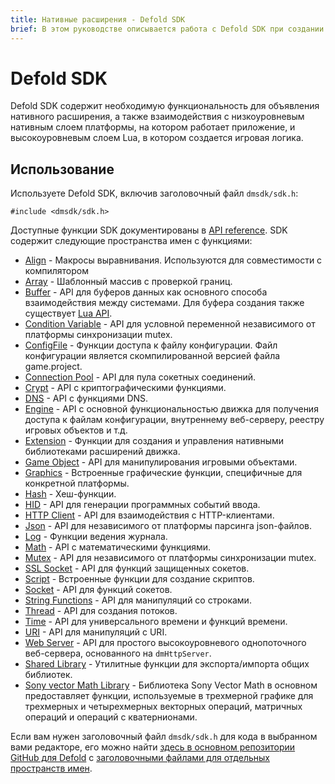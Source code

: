 ```yaml
---
title: Нативные расширения - Defold SDK
brief: В этом руководстве описывается работа с Defold SDK при создании нативных расширений.
---
```


# Defold SDK

Defold SDK содержит необходимую функциональность для объявления нативного расширения, а также взаимодействия с низкоуровневым нативным слоем платформы, на котором работает приложение, и высокоуровневым слоем Lua, в котором создается игровая логика.

## Использование

Используете Defold SDK, включив заголовочный файл `dmsdk/sdk.h`:

    #include <dmsdk/sdk.h>

Доступные функции SDK документированы в [API reference](/ref/dmExtension/). SDK содержит следующие пространства имен с функциями:

* [Align](/ref/dmAlign/) - Макросы выравнивания. Используются для совместимости с компилятором
* [Array](/ref/dmArray/) - Шаблонный массив с проверкой границ.
* [Buffer](/ref/dmBuffer/) - API для буферов данных как основного способа взаимодействия между системами. Для буфера создания также существует [Lua API](/ref/buffer/).
* [Condition Variable](/ref/dmConditionVariable/) - API для условной переменной независимого от платформы синхронизации mutex.
* [ConfigFile](/ref/dmConfigFile/) - Функции доступа к файлу конфигурации. Файл конфигурации является скомпилированной версией файла game.project.
* [Connection Pool](/ref/dmConnectionPool/) - API для пула сокетных соединений.
* [Crypt](/ref/dmCrypt/) - API с криптографическими функциями.
* [DNS](/ref/dmDNS/) - API с функциями DNS.
* [Engine](/ref/dmEngine/) - API с основной функциональностью движка для получения доступа к файлам конфигурации, внутреннему веб-серверу, реестру игровых объектов и т.д.
* [Extension](/ref/dmExtension/) - Функции для создания и управления нативными библиотеками расширений движка.
* [Game Object](/ref/dmGameObject/) - API для манипулирования игровыми объектами.
* [Graphics](/ref/dmGraphics/) - Встроенные графические функции, специфичные для конкретной платформы.
* [Hash](/ref/dmHash/) - Хеш-функции.
* [HID](/ref/dmHid/) - API для генерации программных событий ввода.
* [HTTP Client](/ref/dmHttpClient/) - API для взаимодействия с HTTP-клиентами.
* [Json](/ref/dmJson/) - API для независимого от платформы парсинга json-файлов.
* [Log](/ref/dmLog/) - Функции ведения журнала.
* [Math](/ref/dmMath/) - API с математическими функциями.
* [Mutex](/ref/dmMutex/) - API для независимого от платформы синхронизации mutex.
* [SSL Socket](/ref/dmSSLSocket/) - API для функций защищенных сокетов.
* [Script](/ref/dmScript/) - Встроенные функции для создание скриптов.
* [Socket](/ref/dmSocket/) - API для функций сокетов.
* [String Functions](/ref/dmStringFunc/) - API для манипуляций со строками.
* [Thread](/ref/dmThread/) - API для создания потоков.
* [Time](/ref/dmTime/) - API для универсального времени и функций времени.
* [URI](/ref/dmURI/) - API для манипуляций с URI.
* [Web Server](/ref/dmWebServer/) - API для простого высокоуровневого однопоточного веб-сервера, основанного на `dmHttpServer`.
* [Shared Library](/ref/sharedlibrary/) - Утилитные функции для экспорта/импорта общих библиотек.
* [Sony vector Math Library](../assets/Vector_Math_Library-Overview.pdf) - Библиотека Sony Vector Math в основном предоставляет функции, используемые в трехмерной графике для трехмерных и четырехмерных векторных операций, матричных операций и операций с кватернионами.

Если вам нужен заголовочный файл `dmsdk/sdk.h` для кода в выбранном вами редакторе, его можно найти [здесь в основном репозитории GitHub для Defold](https://github.com/defold/defold/blob/dev/engine/sdk/src/dmsdk/sdk.h) с [заголовочными файлами для отдельных пространств имен](https://github.com/defold/defold/tree/dev/engine/dlib/src/dmsdk/dlib).
